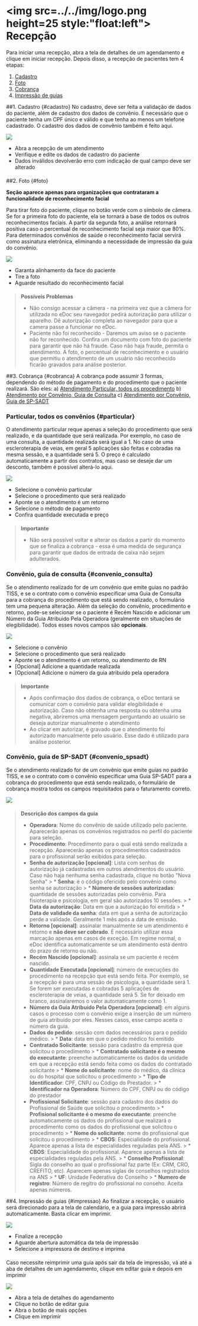 # <img src=../../img/logo.png height=25 style:"float:left"> Recepção

Para iniciar uma recepção, abra a tela de detalhes de um agendamento e clique em iniciar recepção.
Depois disso, a recepção de pacientes tem 4 etapas:
1. [Cadastro](#cadastro)
2. [Foto](#foto)
3. [Cobrança](#cobranca)
4. [Impressão de guias](#impressao)




##1. Cadastro {#cadastro}
No cadastro, deve ser feita a validação de dados do paciente, além de cadastro dos dados de convênio.
É necessário que o paciente tenha um CPF único e válido e que tenha ao menos um telefone cadastrado.
O cadastro dos dados de convênio também é feito aqui.

<div class="left-float-framme framme70">
	<img src="../../img/recepcao/cadastro.gif">
</div>

<div class="right-float-framme framme28">
	<ul>
		<li>Abra a recepção de um atendimento</li>
		<li>Verifique e edite os dados de cadastro do paciente</li>
		<li>Dados inválidos devolverão erro com indicação de qual campo deve ser alterado</li>
	</ul>
</div>

<div style="clear: left; margin-bottom: 20px"></div>



##2. Foto {#foto}

**Seção aparece apenas para organizações que contrataram a funcionalidade de reconhecimento facial**

Para tirar foto do paciente, clique no botão verde com o símbolo de câmera. 
Se for a primeira foto do paciente, ela se tornará a base de todos os outros reconhecimentos faciais.
A partir da segunda foto, a análise retornará positiva caso o percentual de reconhecimento facial seja maior que 80%.
Para determinados convênios de saúde o reconhecimento facial servirá como assinatura eletrônica, eliminando a necessidade de impressão da guia do convênio.


<div class="left-float-framme framme70">
	<img src="../../img/recepcao/foto.gif">
</div>

<div class="right-float-framme framme28">
	<ul>
		<li>Garanta alinhamento da face do paciente</li>
		<li>Tire a foto</li>
		<li>Aguarde resultado do reconhecimento facial</li>
	</ul>
</div>

<div style="clear: left; margin-bottom: 20px"></div>

> **Possíveis Problemas**
>  * Não consigo acessar a câmera - na primeira vez que a câmera for utilizada no eDoc seu navegador pedirá autorização para utilizar o aparelho. Dê autorização completa ao navegador para que a camera passe a funcionar no eDoc.
>  * Paciente não foi reconhecido - Daremos um aviso se o paciente não for reconhecido. Confira um documento com foto do paciente para garantir que não há fraude. Caso não haja fraude, permita o atendimento. A foto, o percentual de reconhecimento e o usuário que permitiu o atendimento de um usuário não reconhecido ficarão gravados para análise posterior.



##3. Cobrança {#cobranca}
A cobrança pode assumir 3 formas, dependendo do método de pagamento e do procedimento que o paciente realizará. São eles:
	a) [Atendimento Particular, todos os procedimento](#particular)
	b) [Atendimento por Convênio, Guia de Consulta](#convenio_consulta)
	c) [Atendimento por Convênio, Guia de SP-SADT](#convenio_spsadt)


### Particular, todos os convênios {#particular}
O atendimento particular reque apenas a seleção do procedimento que será realizado, e da quantidade que será realizada.
Por exemplo, no caso de uma consulta, a quantidade realizada será igual a 1. No caso de uma escleroterapia de veias, em geral 5 aplicações são feitas e cobradas na mesma sessão, e a quantidade será 5.
O preço é calculado automaticamente a partir dos contratos, mas caso se deseje dar um desconto, também é possível alterá-lo aqui.

<div class="left-float-framme framme70">
	<img src="../../img/recepcao/cobranca1.gif">
</div>

<div class="right-float-framme framme28">
	<ul>
		<li>Selecione o convênio particular</li>
		<li>Selecione o procedimento que será realizado</li>
		<li>Aponte se o atendimento é um retorno</li>
		<li>Selecione o método de pagamento</li>
		<li>Confira quantidade executada e preço</li>
	</ul>
</div>

<div style="clear: left; margin-bottom: 20px"></div>


> **Importante**
>  * Não será possível voltar e alterar os dados a partir do momento que se finaliza a cobrança - essa é uma medida de segurança para garantir que dados de entrada de caixa não sejam adulterados.


### Convênio, guia de consulta {#convenio_consulta}
Se o atendimento realizado for de um convênio que emite guias no padrão TISS, e se o contrato com o convênio especificar uma Guia de Consulta para a cobrança do procedimento que está sendo realizado, o formulário tem uma pequena alteração.
Além da seleção do convênio, procedimento e retorno, pode-se selecionar se o paciente é Recém Nascido e adicionar um Número da Guia Atribuido Pela Operadora (geralmente em situações de elegibilidade). Todos esses novos campos são **opcionais**.

<div class="left-float-framme framme70">
	<img src="../../img/recepcao/cobranca2.gif">
</div>

<div class="right-float-framme framme28">
	<ul>
		<li>Selecione o convênio</li>
		<li>Selecione o procedimento que será realizado</li>
		<li>Aponte se o atendimento é um retorno, ou atendimento de RN</li>
		<li>[Opcional] Adicione a quantidade realizada</li>
		<li>[Opcional] Adicione o número da guia atribuido pela operadora</li>
	</ul>
</div>

<div style="clear: left; margin-bottom: 20px"></div>


> **Importante**
>  * Após confirmação dos dados de cobrança, o eDoc tentará se comunicar com o convênio para validar elegibilidade e autorização. Caso não obtenha uma resposta ou obtenha uma negativa, abriremos uma mensagem perguntando ao usuário se deseja autorizar manualmente o atendimento
>  * Ao clicar em autorizar, é gravado que o atendimento foi autorizado manualmente pelo usuário. Esse dado é utilizado para análise posterior.


### Convênio, guia de SP-SADT {#convenio_spsadt}
Se o atendimento realizado for de um convênio que emite guias no padrão TISS, e se o contrato com o convênio especificar uma Guia SP-SADT para a cobrança do procedimento que está sendo realizado, o formulário de cobrança mostra todos os campos requisitados para o faturamento correto.

<div class="left-float-framme ">
	<img src="../../img/recepcao/cobranca3.gif">
</div>



<div style="clear: left; margin-bottom: 20px"></div>


> **Descrição dos campos da guia**
>  * **Operadora**: Nome do convênio de saúde utilizado pelo paciente. Aparecerão apenas os convênios registrados no perfil do paciente para seleção.
>  * **Procedimento**: Procedimento para o qual está sendo realizada a recepção. Aparecerão apenas os procedimentos cadastrados para o profissional serão exibidos para seleção.
>  * **Senha de autorização [opcional]**: Lista com senhas de autorização já cadastradas em outros atendimentos do usuário. Caso não haja nenhuma senha cadastrada, clique no botão "Nova Senha"
	> * **Senha**: é o código ofericido pelo convênio como senha se autorização
	> * **Número de sessões autorizadas**: quantidade de sessões autorizadas pelo convênio. Para fisioterapia e psicologia, em geral são autorizados 10 sessões.
	> * **Data da autorização**: Data em que a autorização foi emitida
	> * **Data de validade da senha**: data em que a senha de autorização perde a validade. Geralmente 1 mês após a data de emissão.
>  * **Retorno [opcional]**: assinalar manualmente se um atendimento é retorno e **não deve ser cobrado**. É necessário utilizar essa marcação apenas em casos de exceção. Em regime normal, o eDoc identifica automaticamente se um atendimento está dentro do prazo de retorno ou não.
>  * **Recém Nascido [opcional]**: assinala se um paciente é recém nascido.
>  * **Quantidade Executada [opcional]**: número de execuções do procedimento na recepção que está sendo feita. Por exemplo, se a recepção é para uma sessão de psicologia, a quantidade será 1. Se forem ser executadas e cobradas 5 aplicações de escleroterapia de veias, a quantidade será 5. Se for deixado em branco, assinalaremos o valor automaticamente como 1.
>  * **Número da Guia Atribuido Pela Operadora [opcional]**: em alguns casos o processo com o convênio exige a inserção de um número de guia atribuido por eles. Nesses casos, esse campo aceita o número da guia.
>  * **Dados do pedido**: sessão com dados necessários para o pedido médico.
	> * **Data**: data em que o pedido médico foi emitido
>  * **Contratado Solicitante**: sessão para cadastro da empresa que solicitou o procedimento
	> * **Contratado solicitante é o mesmo do executante**: preenche automaticamente os dados da unidade em que a recepção está sendo feita como os dados do contratado solicitante
	> * **Nome do solicitante**: nome do médico, dá clínica ou do hospital que solicitou o procedimento
	> * **Tipo de Identificador**: CPF, CNPJ ou Código do Prestador.
	> * **Identificador na Operadora**: Número do CPF, CNPJ ou do código do prestador
>  * **Profissional Solicitante**: sessão para cadastro dos dados do Profissional de Saúde que solicitou o procedimento
	> * **Profisional solicitante é o mesmo do executante**: preenche automaticamente os dados do profissional que realizará o procedimento como os dados do profissional que solicitou o procedimento
	> * **Nome do solicitante**: nome do profissional que solicitou o procedimento
	> * **CBOS**: Especialidade do profissional. Aparece apenas a lista de especialidades reguladas pela ANS.
	> * **CBOS**: Especialidade do profissional. Aparece apenas a lista de especialidades reguladas pela ANS.
	> * **Conselho Profissional**: Sigla do conselho ao qual o profissional faz parte (Ex: CRM, CRO, CREFITO, etc). Aparecem apenas siglas de conselhos registrados na ANS
	> * **UF**: Unidade Federativa do Conselho
	> * **Numero de registro**: Número de regitro do profissional no conseho. Aceita apenas números.


##4. Impressão de guias {#impressao}
Ao finalizar a recepção, o usuário será direcionado para a tela de calendário, e a guia para impressão abrirá automaticamente. Basta clicar em imprimir.


<div class="left-float-framme framme70">
	<img src="../../img/recepcao/impressao.gif">
</div>

<div class="right-float-framme framme28">
	<ul>
		<li>Finalize a recepção</li>
		<li>Aguarde abertura automática da tela de impressão</li>
		<li>Selecione a impressora de destino e imprima</li>
	</ul>
</div>

<div style="clear: left; margin-bottom: 20px"></div>



Caso necessite reimprimir uma guia após sair da tela de impressão, vá até a aba de detalhes de um agendamento, clique em editar guia e depois em imprimir


<div class="left-float-framme framme70">
	<img src="../../img/recepcao/reimpressao.gif">
</div>

<div class="right-float-framme framme28">
	<ul>
		<li>Abra a tela de detalhes do agendamento</li>
		<li>Clique no botão de editar guia</li>
		<li>Abra o botão de mais opções</li>
		<li>Clique em imprimir</li>
	</ul>
</div>

<div style="clear: left; margin-bottom: 20px"></div>
